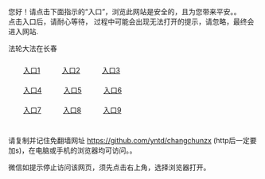 您好！请点击下面指示的“入口”，浏览此网站是安全的，且为您带来平安。。 <br/>
点击入口后，请耐心等待， 过程中可能会出现无法打开的提示，请忽略，最终会进入网站. </br>

法轮大法在长春<br/>
<div style="padding:10px"><a style="margin:20px" target="_blank" href="https://da4g614q5b4ec.cloudfront.net/2Qpsp?ljjcogjo" id="ccLink1" rel="nofollow">入口1</a> <a target="_blank" style="margin:20px" href="https://d2kv2vm6b7422a.cloudfront.net/2Qpsp?rwzzkx" id="ccLink2" rel="nofollow">入口2</a> <a style="margin:20px" target="_blank" href="https://d1tkedy4uil92p.cloudfront.net/2Qpsp?sszxuwae" id="ccLink3" rel="nofollow">入口3</a></div>

<div style="padding:10px" ><a style="margin:20px" target="_blank" href="https://da4g614q5b4ec.cloudfront.net/2Qpsp?ljjcogjo" id="ccLink4" rel="nofollow">入口4</a> <a style="margin:20px" href="https://d2kv2vm6b7422a.cloudfront.net/2Qpsp?rwzzkx" target="_blank" id="ccLink5" rel="nofollow">入口5</a> <a style="margin:20px" href="https://d1tkedy4uil92p.cloudfront.net/2Qpsp?sszxuwae" target="_blank" id="ccLink6" rel="nofollow">入口6</a></div>

<div style="padding:10px"><a style="margin:20px" target="_blank" href="https://da4g614q5b4ec.cloudfront.net/2Qpsp?ljjcogjo" id="ccLink7" rel="nofollow">入口7</a> <a style="margin:20px" href="https://d2kv2vm6b7422a.cloudfront.net/2Qpsp?rwzzkx" target="_blank" id="ccLink8" rel="nofollow">入口8</a> <a style="margin:20px" target="_blank" href="https://d1tkedy4uil92p.cloudfront.net/2Qpsp?sszxuwae" id="ccLink9" rel="nofollow">入口9</a></div>

<br/>



请复制并记住免翻墙网址 https://github.com/yntd/changchunzx (http后一定要加s)，在电脑或手机的浏览器均可访问。。<br/>

微信如提示停止访问该网页，须先点击右上角，选择浏览器打开。

